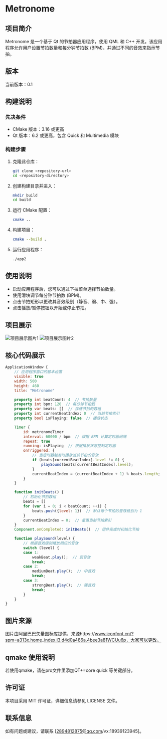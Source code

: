 # Metronome

## 项目简介
Metronome 是一个基于 Qt 的节拍器应用程序，使用 QML 和 C++ 开发。该应用程序允许用户设置节拍数量和每分钟节拍数 (BPM)，并通过不同的音效来指示节拍。

## 版本
当前版本：0.1

## 构建说明

### 先决条件
- CMake 版本：3.16 或更高
- Qt 版本：6.2 或更高，包含 Quick 和 Multimedia 模块

### 构建步骤
1. 克隆此仓库：
   ```bash
   git clone <repository-url>
   cd <repository-directory>
   ```

2. 创建构建目录并进入：
   ```bash
   mkdir build
   cd build
   ```

3. 运行 CMake 配置：
   ```bash
   cmake ..
   ```

4. 构建项目：
   ```bash
   cmake --build .
   ```

5. 运行应用程序：
   ```bash
   ./app2
   ```

## 使用说明
- 启动应用程序后，您可以通过下拉菜单选择节拍数量。
- 使用滑块调节每分钟节拍数 (BPM)。
- 点击节拍矩形以更改其音效级别（静音、弱、中、强）。
- 点击播放/暂停按钮以开始或停止节拍。

## 项目展示
![项目展示图片1](/img/metronome/1.png)
![项目展示图片2](/img/metronome/2.png)


## 核心代码展示
```qml
ApplicationWindow {
    // 应用程序窗口的基本设置
    visible: true
    width: 500
    height: 460
    title: "Metronome"

    property int beatCount: 4  // 节拍数量
    property int bpm: 120  // 每分钟节拍数
    property var beats: []  // 存储节拍的数组
    property int currentBeatIndex: 0  // 当前节拍索引
    property bool isPlaying: false  // 播放状态

    Timer {
        id: metronomeTimer
        interval: 60000 / bpm  // 根据 BPM 计算定时器间隔
        repeat: true
        running: isPlaying  // 根据播放状态控制定时器
        onTriggered: {
            // 当定时器触发时播放当前节拍的音效
            if (beats[currentBeatIndex].level != 0) {
                playSound(beats[currentBeatIndex].level);
            }
            currentBeatIndex = (currentBeatIndex + 1) % beats.length;  // 循环更新当前节拍索引
        }
    }

    function initBeats() {
        // 初始化节拍数组
        beats = []
        for (var i = 0; i < beatCount; ++i) {
            beats.push({level: 1})  // 默认每个节拍的音效级别为 1
        }
        currentBeatIndex = 0;  // 重置当前节拍索引
    }
    Component.onCompleted: initBeats()  // 组件完成时初始化节拍

    function playSound(level) {
        // 根据音效级别播放相应的音效
        switch (level) {
        case 1:
            weakBeat.play();  // 弱音效
            break;
        case 2:
            mediumBeat.play();  // 中音效
            break;
        case 3:
            strongBeat.play();  // 强音效
            break;
        }
    }
}
```

## 图片来源
图片由阿里巴巴矢量图标库提供，来源https://www.iconfont.cn/?spm=a313x.home_index.i3.d4d0a486a.4bee3a81WCUu6p，大家可以更改。

## qmake 使用说明
若使用qmake，请在pro文件里添加QT+=core quick 等关键部分。

## 许可证
本项目采用 MIT 许可证，详细信息请参见 LICENSE 文件。

## 联系信息
如有问题或建议，请联系 [2894812875@qq.com/vx:18939123945]。
